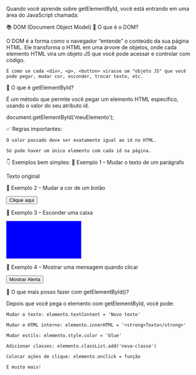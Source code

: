 Quando você aprende sobre getElementById, você está entrando em uma área do JavaScript chamada:

📚 DOM (Document Object Model)
🧠 O que é o DOM?

O DOM é a forma como o navegador “entende” o conteúdo da sua página HTML.
Ele transforma o HTML em uma árvore de objetos, onde cada elemento HTML vira um objeto JS que você pode acessar e controlar com código.

    É como se cada <div>, <p>, <button> virasse um "objeto JS" que você pode pegar, mudar cor, esconder, trocar texto, etc.

🎯 O que é getElementById?

É um método que permite você pegar um elemento HTML específico, usando o valor do seu atributo id.

document.getElementById('meuElemento');

✅ Regras importantes:

    O valor passado deve ser exatamente igual ao id no HTML.

    Só pode haver um único elemento com cada id na página.

👇 Exemplos bem simples:
🔹 Exemplo 1 – Mudar o texto de um parágrafo

<p id="mensagem">Texto original</p>

<script>
  const p = document.getElementById('mensagem');
  p.textContent = 'Texto alterado!';
</script>

🔹 Exemplo 2 – Mudar a cor de um botão

<button id="botao">Clique aqui</button>

<script>
  const botao = document.getElementById('botao');
  botao.style.backgroundColor = 'red';
</script>

🔹 Exemplo 3 – Esconder uma caixa

<div id="caixa" style="width: 200px; height: 100px; background: blue;"></div>

<script>
  const caixa = document.getElementById('caixa');
  caixa.style.display = 'none'; // Esconde
</script>

🔹 Exemplo 4 – Mostrar uma mensagem quando clicar

<button id="botao">Mostrar Alerta</button>

<script>
  const botao = document.getElementById('botao');
  botao.onclick = function() {
    alert('Você clicou no botão!');
  };
</script>

🧠 O que mais posso fazer com getElementById()?

Depois que você pega o elemento com getElementById, você pode:

    Mudar o texto: elemento.textContent = 'Novo texto'

    Mudar o HTML interno: elemento.innerHTML = '<strong>Texto</strong>'

    Mudar estilo: elemento.style.color = 'blue'

    Adicionar classes: elemento.classList.add('nova-classe')

    Colocar ações de clique: elemento.onclick = função

    E muito mais!




